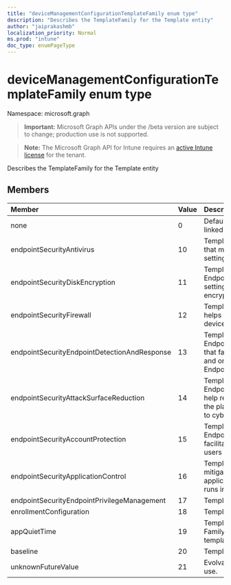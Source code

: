 ```yaml
---
title: "deviceManagementConfigurationTemplateFamily enum type"
description: "Describes the TemplateFamily for the Template entity"
author: "jaiprakashmb"
localization_priority: Normal
ms.prod: "intune"
doc_type: enumPageType
---
```


# deviceManagementConfigurationTemplateFamily enum type

Namespace: microsoft.graph

> **Important:** Microsoft Graph APIs under the /beta version are subject to change; production use is not supported.

> **Note:** The Microsoft Graph API for Intune requires an [active Intune license](https://go.microsoft.com/fwlink/?linkid=839381) for the tenant.

Describes the TemplateFamily for the Template entity

## Members
|Member|Value|Description|
|:---|:---|:---|
|none|0|Default for Template Family when Policy is not linked to a Template|
|endpointSecurityAntivirus|10|Template Family for EndpointSecurityAntivirus that manages the discrete group of antivirus settings for managed devices|
|endpointSecurityDiskEncryption|11|Template Family for EndpointSecurityDiskEncryption that provides settings that are relevant for a devices built-in encryption  method, like FileVault or BitLocker|
|endpointSecurityFirewall|12|Template Family for EndpointSecurityFirewall that helps configure a devices built-in firewall for device that run macOS and Windows 10|
|endpointSecurityEndpointDetectionAndResponse|13|Template Family for EndpointSecurityEndpointDetectionAndResponse that facilitates management of the EDR settings and onboard devices to Microsoft Defender for Endpoint|
|endpointSecurityAttackSurfaceReduction|14|Template Family for EndpointSecurityAttackSurfaceReduction that help reduce your attack surfaces, by minimizing the places where your organization is vulnerable to cyberthreats and attacks|
|endpointSecurityAccountProtection|15|Template Family for EndpointSecurityAccountProtection that facilitates protecting the identity and accounts of users|
|endpointSecurityApplicationControl|16|Template Family for ApplicationControl that helps mitigate security threats by restricting the applications that users can run and the code that runs in the System Core (kernel)|
|endpointSecurityEndpointPrivilegeManagement|17|Template Family for EPM Elevation Rules|
|enrollmentConfiguration|18|Template Family for EnrollmentConfiguration|
|appQuietTime|19|Template Family for QuietTimeIndicates Template Family for all the Apps QuietTime policies and templates|
|baseline|20|Template Family for Baseline|
|unknownFutureValue|21|Evolvable enumeration sentinel value. Do not use.|







